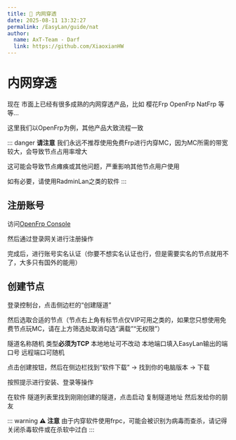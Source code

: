 ```yaml
---
title: 🔗 内网穿透
date: 2025-08-11 13:32:27
permalink: /EasyLan/guide/nat
author:
  name: AxT-Team - Darf
  link: https://github.com/XiaoxianHW
---
```

# 内网穿透
现在 市面上已经有很多成熟的内网穿透产品，比如 樱花Frp OpenFrp NatFrp 等等...

这里我们以OpenFrp为例，其他产品大致流程一致

::: danger **请注意**
我们永远不推荐使用免费Frp进行内穿MC，因为MC所需的带宽较大，会导致节点占用率增大

这可能会导致节点瘫痪或其他问题，严重影响其他节点用户使用

如有必要，请使用RadminLan之类的软件
:::

## 注册账号
访问[OpenFrp Console](https://console.openfrp.net/)

然后通过登录网关进行注册操作

完成后，进行账号实名认证（你要不想实名认证也行，但是需要实名的节点就用不了，大多只有国外的能用）

## 创建节点
登录控制台，点击侧边栏的“创建隧道”

然后选取合适的节点（节点右上角有标节点仅VIP可用之类的，如果您只想使用免费节点玩MC，请在上方筛选处取消勾选“满载”“无权限”）

隧道名称随机 类型**必须为TCP** 本地地址可不改动 本地端口填入EasyLan输出的端口号 远程端口可随机

点击创建按钮，然后在侧边栏找到“软件下载” -> 找到你的电脑版本 -> 下载

按照提示进行安装、登录等操作

在软件 隧道列表里找到刚刚创建的隧道，点击启动 复制隧道地址 然后发给你的朋友

::: warning **⚠️ 注意**
由于内穿软件使用frpc，可能会被识别为病毒而查杀，请记得关闭杀毒软件或在杀软中过白
:::